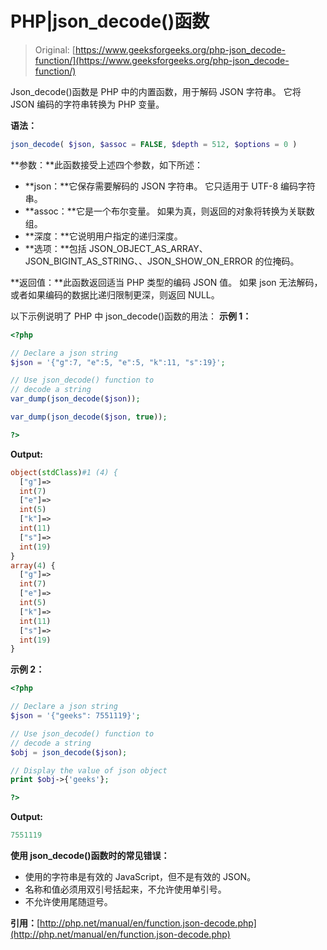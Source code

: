 # PHP|json_decode()函数

> Original: [https://www.geeksforgeeks.org/php-json_decode-function/](https://www.geeksforgeeks.org/php-json_decode-function/)

Json_decode()函数是 PHP 中的内置函数，用于解码 JSON 字符串。 它将 JSON 编码的字符串转换为 PHP 变量。

**语法：**

```php
json_decode( $json, $assoc = FALSE, $depth = 512, $options = 0 )
```

**参数：**此函数接受上述四个参数，如下所述：

*   **json：**它保存需要解码的 JSON 字符串。 它只适用于 UTF-8 编码字符串。
*   **assoc：**它是一个布尔变量。 如果为真，则返回的对象将转换为关联数组。
*   **深度：**它说明用户指定的递归深度。
*   **选项：**包括 JSON_OBJECT_AS_ARRAY、JSON_BIGINT_AS_STRING、、JSON_SHOW_ON_ERROR 的位掩码。

**返回值：**此函数返回适当 PHP 类型的编码 JSON 值。 如果 json 无法解码，或者如果编码的数据比递归限制更深，则返回 NULL。

以下示例说明了 PHP 中 json_decode()函数的用法：
**示例 1：**

```php
<?php

// Declare a json string
$json = '{"g":7, "e":5, "e":5, "k":11, "s":19}';

// Use json_decode() function to
// decode a string
var_dump(json_decode($json));

var_dump(json_decode($json, true));

?>
```

**Output:**

```php
object(stdClass)#1 (4) {
  ["g"]=>
  int(7)
  ["e"]=>
  int(5)
  ["k"]=>
  int(11)
  ["s"]=>
  int(19)
}
array(4) {
  ["g"]=>
  int(7)
  ["e"]=>
  int(5)
  ["k"]=>
  int(11)
  ["s"]=>
  int(19)
}

```

**示例 2：**

```php
<?php

// Declare a json string
$json = '{"geeks": 7551119}';

// Use json_decode() function to
// decode a string
$obj = json_decode($json);

// Display the value of json object
print $obj->{'geeks'};

?>
```

**Output:**

```php
7551119

```

**使用 json_decode()函数时的常见错误：**

*   使用的字符串是有效的 JavaScript，但不是有效的 JSON。
*   名称和值必须用双引号括起来，不允许使用单引号。
*   不允许使用尾随逗号。

**引用：**[http://php.net/manual/en/function.json-decode.php](http://php.net/manual/en/function.json-decode.php)